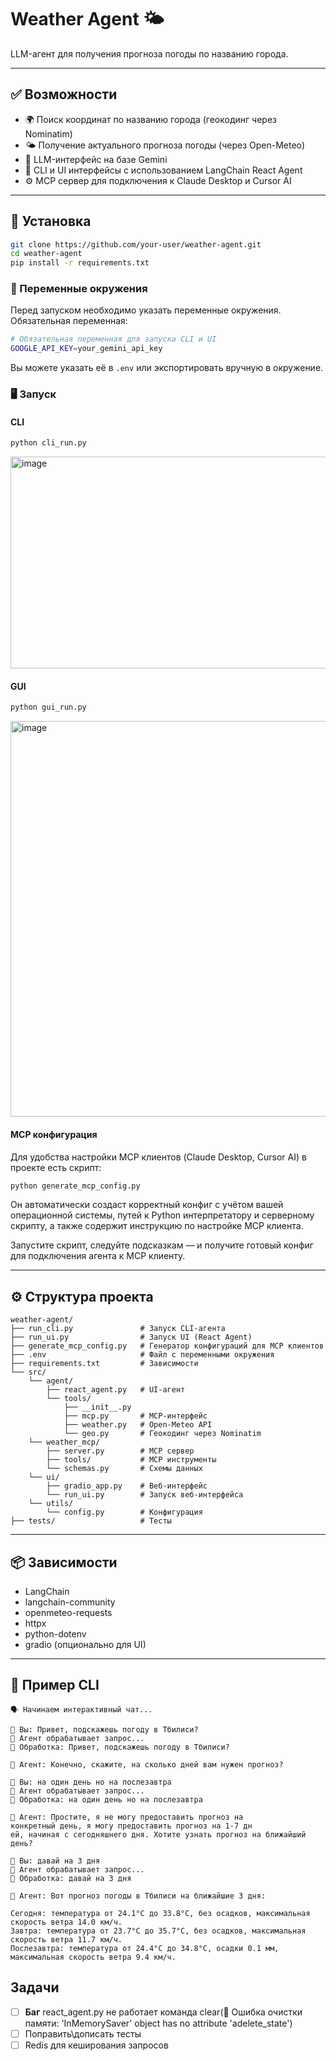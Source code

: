 # Weather Agent 🌤️

LLM-агент для получения прогноза погоды по названию города.

---

## ✅ Возможности

- 🌍 Поиск координат по названию города (геокодинг через Nominatim)
- 🌤️ Получение актуального прогноза погоды (через Open-Meteo)
- 🧠 LLM-интерфейс на базе Gemini
- 🔄 CLI и UI интерфейсы с использованием LangChain React Agent
- ⚙️ MCP сервер для подключения к Claude Desktop и Cursor AI

---

## 🚀 Установка

```bash
git clone https://github.com/your-user/weather-agent.git
cd weather-agent
pip install -r requirements.txt
```

### 🔧 Переменные окружения

Перед запуском необходимо указать переменные окружения. Обязательная переменная:

```bash
# Обязательная переменная для запуска CLI и UI
GOOGLE_API_KEY=your_gemini_api_key
```

Вы можете указать её в `.env` или экспортировать вручную в окружение.

### 🖥️ Запуск

#### CLI

```bash
python cli_run.py
```
<img width="1177" height="339" alt="image" src="https://github.com/user-attachments/assets/afb6766e-a08f-49b1-8565-68f35ba2d224" />


#### GUI

```bash
python gui_run.py
```
<img width="1406" height="633" alt="image" src="https://github.com/user-attachments/assets/d973a14e-7de6-40b2-a28e-9ac3ce70a4cf" />


#### MCP конфигурация

Для удобства настройки MCP клиентов (Claude Desktop, Cursor AI) в проекте есть скрипт:

```bash
python generate_mcp_config.py
```

Он автоматически создаст корректный конфиг с учётом вашей операционной системы, путей к Python интерпретатору и серверному скрипту, а также содержит инструкцию по настройке MCP клиента.

Запустите скрипт, следуйте подсказкам — и получите готовый конфиг для подключения агента к MCP клиенту.

---

## ⚙️ Структура проекта

```
weather-agent/
├── run_cli.py               # Запуск CLI-агента
├── run_ui.py                # Запуск UI (React Agent)
├── generate_mcp_config.py   # Генератор конфигураций для MCP клиентов
├── .env                     # Файл с переменными окружения
├── requirements.txt         # Зависимости
└── src/
    └── agent/
        ├── react_agent.py   # UI-агент
        └── tools/
            ├── __init__.py
            ├── mcp.py       # MCP-интерфейс
            ├── weather.py   # Open-Meteo API
            └── geo.py       # Геокодинг через Nominatim
    └── weather_mcp/
        ├── server.py        # MCP сервер
        ├── tools/           # MCP инструменты
        └── schemas.py       # Схемы данных
    └── ui/
        ├── gradio_app.py    # Веб-интерфейс
        └── run_ui.py        # Запуск веб-интерфейса
    └── utils/
        └── config.py        # Конфигурация
├── tests/                   # Тесты
```

---

## 📦 Зависимости

- LangChain
- langchain-community
- openmeteo-requests
- httpx
- python-dotenv
- gradio (опционально для UI)

---

## 🧪 Пример CLI

```
🗣️ Начинаем интерактивный чат...

🧑 Вы: Привет, подскажешь погоду в Тбилиси?
🤖 Агент обрабатывает запрос...
💭 Обработка: Привет, подскажешь погоду в Тбилиси?    

🤖 Агент: Конечно, скажите, на сколько дней вам нужен прогноз?

🧑 Вы: на один день но на послезавтра 
🤖 Агент обрабатывает запрос...
💭 Обработка: на один день но на послезавтра

🤖 Агент: Простите, я не могу предоставить прогноз на 
конкретный день, я могу предоставить прогноз на 1-7 дн
ей, начиная с сегодняшнего дня. Хотите узнать прогноз на ближайший день?

🧑 Вы: давай на 3 дня
🤖 Агент обрабатывает запрос...
💭 Обработка: давай на 3 дня

🤖 Агент: Вот прогноз погоды в Тбилиси на ближайшие 3 дня:

Сегодня: температура от 24.1°C до 33.8°C, без осадков, максимальная скорость ветра 14.0 км/ч.
Завтра: температура от 23.7°C до 35.7°C, без осадков, максимальная скорость ветра 11.7 км/ч.
Послезавтра: температура от 24.4°C до 34.8°C, осадки 0.1 мм, максимальная скорость ветра 9.4 км/ч.

```

## Задачи
- [ ] **Баг** react_agent.py не работает команда clear(🐛 Ошибка очистки памяти: 'InMemorySaver' object has no attribute 'adelete_state')
- [ ] Поправить\дописать тесты
-  [ ] Redis для кеширования запросов
